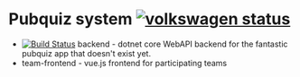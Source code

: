 # Pubquiz system [![volkswagen status](https://auchenberg.github.io/volkswagen/volkswargen_ci.svg?v=1)](https://github.com/auchenberg/volkswagen)


 - [![Build Status](https://travis-ci.org/thtm88/pubquiz.svg?branch=master)](https://travis-ci.org/thtm88/pubquiz) backend - dotnet core WebAPI backend for the fantastic pubquiz app that doesn't exist yet. 
 - team-frontend - vue.js frontend for participating teams
